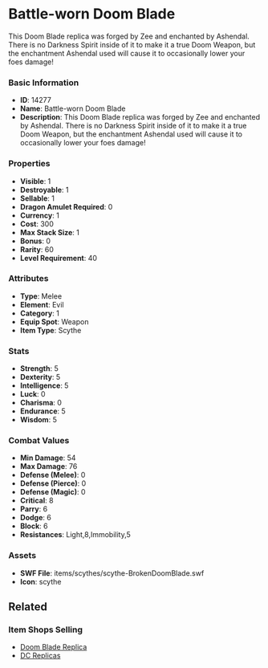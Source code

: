 # Battle-worn Doom Blade

This Doom Blade replica was forged by Zee and enchanted by Ashendal. There is no Darkness Spirit inside of it to make it a true Doom Weapon, but the enchantment Ashendal used will cause it to occasionally lower your foes damage!

### Basic Information

- **ID**: 14277
- **Name**: Battle-worn Doom Blade
- **Description**: This Doom Blade replica was forged by Zee and enchanted by Ashendal. There is no Darkness Spirit inside of it to make it a true Doom Weapon, but the enchantment Ashendal used will cause it to occasionally lower your foes damage!

### Properties

- **Visible**: 1
- **Destroyable**: 1
- **Sellable**: 1
- **Dragon Amulet Required**: 0
- **Currency**: 1
- **Cost**: 300
- **Max Stack Size**: 1
- **Bonus**: 0
- **Rarity**: 60
- **Level Requirement**: 40

### Attributes

- **Type**: Melee
- **Element**: Evil
- **Category**: 1
- **Equip Spot**: Weapon
- **Item Type**: Scythe

### Stats

- **Strength**: 5
- **Dexterity**: 5
- **Intelligence**: 5
- **Luck**: 0
- **Charisma**: 0
- **Endurance**: 5
- **Wisdom**: 5

### Combat Values

- **Min Damage**: 54
- **Max Damage**: 76
- **Defense (Melee)**: 0
- **Defense (Pierce)**: 0
- **Defense (Magic)**: 0
- **Critical**: 8
- **Parry**: 6
- **Dodge**: 6
- **Block**: 6
- **Resistances**: Light,8,Immobility,5

### Assets

- **SWF File**: items/scythes/scythe-BrokenDoomBlade.swf
- **Icon**: scythe

## Related

### Item Shops Selling

- [Doom Blade Replica](../item-shops/454-doom-blade-replica.md)
- [DC Replicas](../item-shops/456-dc-replicas.md)

